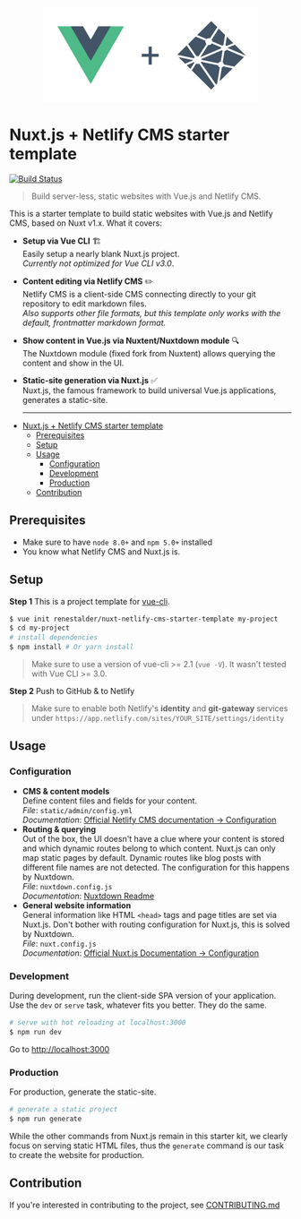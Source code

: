 <p align="center">
  <img width="386" src="https://raw.githubusercontent.com/renestalder/nuxt-netlify-cms-starter-template/master/docs/nuxt-netlify.svg?sanitize=true" alt="Nuxt Netlify Logo" />
</p>

# Nuxt.js + Netlify CMS starter template

[![Build Status](https://travis-ci.org/renestalder/nuxt-netlify-cms-starter-template.svg?branch=master)](https://travis-ci.org/renestalder/nuxt-netlify-cms-starter-template)

> Build server-less, static websites with Vue.js and Netlify CMS.

This is a starter template to build static websites with Vue.js and Netlify CMS, based on Nuxt v1.x. What it covers:

* **Setup via Vue CLI** 🏗  
  Easily setup a nearly blank Nuxt.js project.  
  *Currently not optimized for Vue CLI v3.0*.
* **Content editing via Netlify CMS** ✏️  
  Netlify CMS is a client-side CMS connecting directly to your git repository to edit markdown files.  
  *Also supports other file formats, but this template only works with the default, frontmatter markdown format.*
* **Show content in Vue.js via Nuxtent/Nuxtdown module** 🔍️  
  The Nuxtdown module (fixed fork from Nuxtent) allows querying the content and show in the UI.
* **Static-site generation via Nuxt.js** ✅  
  Nuxt.js, the famous framework to build universal Vue.js applications, generates a static-site.

  ---

<!-- TOC -->

- [Nuxt.js + Netlify CMS starter template](#nuxtjs--netlify-cms-starter-template)
    - [Prerequisites](#prerequisites)
    - [Setup](#setup)
    - [Usage](#usage)
        - [Configuration](#configuration)
        - [Development](#development)
        - [Production](#production)
    - [Contribution](#contribution)

<!-- /TOC -->

## Prerequisites

* Make sure to have `node 8.0+` and `npm 5.0+` installed
* You know what Netlify CMS and Nuxt.js is.

## Setup

**Step 1** This is a project template for [vue-cli](https://github.com/vuejs/vue-cli).

``` bash
$ vue init renestalder/nuxt-netlify-cms-starter-template my-project  
$ cd my-project                     
# install dependencies
$ npm install # Or yarn install
```

> Make sure to use a version of vue-cli >= 2.1 (`vue -V`). It wasn't tested with Vue CLI >= 3.0.

**Step 2** Push to GitHub & to Netlify

> Make sure to enable both Netlify's **identity** and **git-gateway** services under `https://app.netlify.com/sites/YOUR_SITE/settings/identity`

## Usage

### Configuration

* **CMS & content models**  
  Define content files and fields for your content.  
  *File*: `static/admin/config.yml`  
  *Documentation*: [Official Netlify CMS documentation -> Configuration][netlifydocs]
* **Routing & querying**  
  Out of the box, the UI doesn't have a clue where your content is stored and which dynamic routes belong to which content. Nuxt.js can only map static pages by default. Dynamic routes like blog posts with different file names are not detected. The configuration for this happens by Nuxtdown.  
  *File*: `nuxtdown.config.js`  
  *Documentation*: [Nuxtdown Readme][nuxtdownreadme]
* **General website information**  
  General information like HTML `<head>` tags and page titles are set via Nuxt.js. Don't bother with routing configuration for Nuxt.js, this is solved by Nuxtdown.  
  *File*: `nuxt.config.js`  
  *Documentation*: [Official Nuxt.js Documentation -> Configuration][nuxtconfig]

### Development

During development, run the client-side SPA version of your application. Use the `dev` or `serve` task, whatever fits you better. They do the same.

``` bash
# serve with hot reloading at localhost:3000
$ npm run dev
```

Go to [http://localhost:3000](http://localhost:3000)

### Production

For production, generate the static-site.

``` bash
# generate a static project
$ npm run generate
```

While the other commands from Nuxt.js remain in this starter kit, we clearly focus on serving static HTML files, thus the `generate` command is our task to create the website for production.

## Contribution

If you're interested in contributing to the project, see [CONTRIBUTING.md][contributing]

[contributing]: https://github.com/renestalder/nuxt-netlify-cms-starter-template/blob/feature/frontmatter/CONTRIBUTING.md
[netlifydocs]: https://www.netlifycms.org/docs/configuration-options/
[nuxtdownreadme]: https://github.com/joostdecock/nuxtdown-module/blob/master/README.md
[nuxtconfig]: https://nuxtjs.org/guide/configuration
